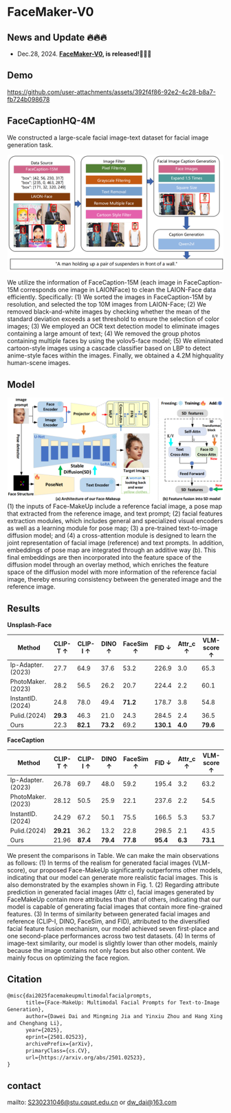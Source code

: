 # FaceMaker-V0

## News and Update 🔥🔥🔥

- Dec.28, 2024. **[FaceMaker-V0](https://github.com/ddw2AIGROUP2CQUPT/Face-MakeUp), is released!👏👏👏**



## Demo



https://github.com/user-attachments/assets/392f4f86-92e2-4c28-b8a7-fb724b098678



## FaceCaptionHQ-4M

We constructed a large-scale facial image-text dataset for facial image generation task.

[![facecaption](assets/facecaption.png)](https://huggingface.co/datasets/OpenFace-CQUPT/FaceCaption-15M)

We utilize the information of FaceCaption-15M  (each image in FaceCaption-15M corresponds one image in LAIONFace) to clean the LAION-Face data efficiently. Specifically: (1) We sorted the images in FaceCaption-15M by resolution, and selected the top 10M images from LAION-Face; (2) We removed black-and-white images by checking whether the mean of the standard deviation exceeds a set threshold to ensure the selection of color images; (3) We employed an OCR text detection model to eliminate images containing a large amount of text; (4) We removed the group photos containing multiple faces by using the yolov5-face model; (5) We eliminated cartoon-style images using a cascade classifier based on LBP to detect anime-style faces within the images. Finally, we obtained a 4.2M highquality human-scene images.

## Model

![Model](assets/Model.png)
 (1) the inputs of Face-MakeUp include a reference facial image, a pose map that extracted from the reference image, and text prompt; (2) facial features extraction modules, which includes general and specialized visual encoders as well as a learning module for pose map; (3) a pre-trained text-to-image diffusion model; and (4) a cross-attention module is designed to learn the joint representation of facial image (reference) and text prompts. In addition, embeddings of pose map are integrated through an additive way (b). This final embeddings are then incorporated into the feature space of the diffusion model through an overlay method, which enriches the feature space of the diffusion model with more information of the reference facial image, thereby ensuring consistency between the generated image and the reference image.

## Results
**Unsplash-Face**

| Method            | CLIP-T ↑ | CLIP-I ↑ | DINO ↑   | FaceSim ↑ | FID ↓     | Attr_c ↑ | VLM-score ↑ |
| ----------------- | -------- | -------- | -------- | --------- | --------- | -------- | ----------- |
| Ip-Adapter.(2023) | 27.7     | 64.9     | 37.6     | 53.2      | 226.9     | 3.0      | 65.3        |
| PhotoMaker.(2023) | 28.2     | 56.5     | 26.2     | 20.7      | 224.4     | 2.2      | 60.1        |
| InstantID.(2024)  | 24.8     | 78.0     | 49.4     | **71.2**  | 178.7     | 3.8      | 54.8        |
| Pulid.(2024)      | **29.3** | 46.3     | 21.0     | 24.3      | 284.5     | 2.4      | 36.5        |
| Ours              | 22.3     | **82.1** | **73.2** | 69.2      | **130.1** | **4.0**  | **79.6**    |

**FaceCaption**

| Method            | CLIP-T ↑  | CLIP-I ↑ | DINO ↑   | FaceSim ↑ | FID ↓    | Attr_c ↑ | VLM-score ↑ |
| ----------------- | --------- | -------- | -------- | --------- | -------- | -------- | ----------- |
| Ip-Adapter.(2023) | 26.78     | 69.7     | 48.0     | 59.2      | 195.4    | 3.2      | 63.2        |
| PhotoMaker.(2023) | 28.12     | 50.5     | 25.9     | 22.1      | 237.6    | 2.2      | 54.5        |
| InstantID.(2024)  | 24.29     | 67.2     | 50.1     | 75.5      | 166.5    | 5.3      | 53.7        |
| Pulid.(2024)      | **29.21** | 36.2     | 13.2     | 22.8      | 298.5    | 2.1      | 43.5        |
| Ours              | 21.96     | **87.4** | **79.4** | **77.8**  | **95.4** | **6.3**  | **73.1**    |

We present the comparisons in Table. We can make the main observations as follows: (1) In terms of the realism for generated facial images (VLM-score), our proposed Face-MakeUp significantly outperforms other models, indicating that our model can generate more realistic facial images. This is also demonstrated by the examples shown in Fig. 1. (2) Regarding attribute prediction in generated facial images (Attr c), facial images generated by FaceMakeUp contain more attributes than that of others, indicating that our model is capable of generating facial images that contain more fine-grained features. (3) In terms of similarity between generated facial images and reference (CLIP-I, DINO, FaceSim, and FID), attributed to the diversified facial feature fusion mechanism, our model achieved seven first-place and one second-place performances across two test datasets. (4) In terms of image-text similarity, our model is slightly lower than other models, mainly because the image contains not only faces but also other content. We mainly focus on optimizing the face region.

## Citation

```
@misc{dai2025facemakeupmultimodalfacialprompts,
      title={Face-MakeUp: Multimodal Facial Prompts for Text-to-Image Generation}, 
      author={Dawei Dai and Mingming Jia and Yinxiu Zhou and Hang Xing and Chenghang Li},
      year={2025},
      eprint={2501.02523},
      archivePrefix={arXiv},
      primaryClass={cs.CV},
      url={https://arxiv.org/abs/2501.02523}, 
}
```

## contact

mailto: [S230231046@stu.cqupt.edu.cn](mailto:S230231046@stu.cqupt.edu.cn) or [dw_dai@163.com](mailto:dw_dai@163.com)
